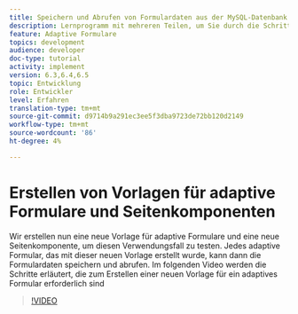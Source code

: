 ```yaml
---
title: Speichern und Abrufen von Formulardaten aus der MySQL-Datenbank
description: Lernprogramm mit mehreren Teilen, um Sie durch die Schritte zum Speichern und Abrufen von Formulardaten zu führen
feature: Adaptive Formulare
topics: development
audience: developer
doc-type: tutorial
activity: implement
version: 6.3,6.4,6.5
topic: Entwicklung
role: Entwickler
level: Erfahren
translation-type: tm+mt
source-git-commit: d9714b9a291ec3ee5f3dba9723de72bb120d2149
workflow-type: tm+mt
source-wordcount: '86'
ht-degree: 4%

---
```


# Erstellen von Vorlagen für adaptive Formulare und Seitenkomponenten

Wir erstellen nun eine neue Vorlage für adaptive Formulare und eine neue Seitenkomponente, um diesen Verwendungsfall zu testen. Jedes adaptive Formular, das mit dieser neuen Vorlage erstellt wurde, kann dann die Formulardaten speichern und abrufen.
Im folgenden Video werden die Schritte erläutert, die zum Erstellen einer neuen Vorlage für ein adaptives Formular erforderlich sind
>[!VIDEO](https://video.tv.adobe.com/v/27828?quality=9&learn=on)

